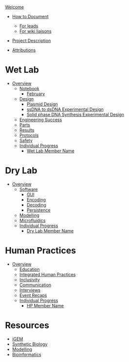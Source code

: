 [Welcome](./index.md)

- [How to Document](./documentation/index.md)

  - [For leads](./documentation/lead.md)
  - [For wiki liaisons](./documentation/liaison.md)

- [Project Description](./description.md)

- [Attributions](./attributions.md)

# Wet Lab

- [Overview](./wet-lab/index.md)
  - [Notebook](./wet-lab/notebook/index.md)
    - [February](./wet-lab/notebook/february.md)
  - [Design](./wet-lab/design/index.md)
    - [Plasmid Design](./wet-lab/design/plasmid.md)
    - [ssDNA to dsDNA Experimental Design](./wet-lab/design/dsdna-experiment.md)
    - [Solid phase DNA Synthesis Experimental Design](./wet-lab/design/solidphase-experiment.md)
  - [Engineering Success](./wet-lab/engineering/index.md)
  - [Parts](./wet-lab/parts/index.md)
  - [Results](./wet-lab/results/index.md)
  - [Protocols](./wet-lab/protocols/index.md)
  - [Safety](./wet-lab/safety/index.md)
  - [Individual Progress](./wet-lab/individual-prog/index.md)
    - [Wet Lab Member Name]()

# Dry Lab

- [Overview](./dry-lab/index.md)
  - [Software](./dry-lab/software/index.md)
    - [GUI](./dry-lab/software/gui.md)
    - [Encoding](./dry-lab/software/encoding.md)
    - [Decoding](./dry-lab/software/decoding.md)
    - [Persistence]()
  - [Modelling](./dry-lab/modelling/index.md)
  - [Microfluidics](./dry-lab/microfluidics/index.md)
  - [Individual Progress](./dry-lab/individual-prog/index.md)
    - [Dry Lab Member Name]()


# Human Practices

- [Overview](./human-practices/index.md)
  - [Education](./human-practices/education/index.md)
  - [Integrated Human Practices](./human-practices/ihp/index.md)
  - [Inclusivity](./human-practices/inclusivity/index.md)
  - [Communication](./human-practices/communication/index.md)
  - [Interviews](./human-practices/interviews/index.md)
  - [Event Recaps](./human-practices/events/index.md)
  - [Individual Progress](./human-practices/individual-prog/index.md)
    - [HP Member Name]()

# Resources

- [iGEM](./resources/igem.md)
- [Synthetic Biology](./resources/synbio.md)
- [Modelling](./resources/modelling.md)
- [Bioinformatics](./resources/bioinformatics.md)
